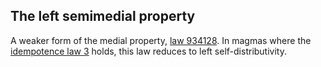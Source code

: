 ## The left semimedial property

A weaker form of the medial property, [law 934128](https://teorth.github.io/equational_theories/implications/?934128).  In magmas where the [idempotence law 3](https://teorth.github.io/equational_theories/implications/?3) holds, this law reduces to left self-distributivity.
